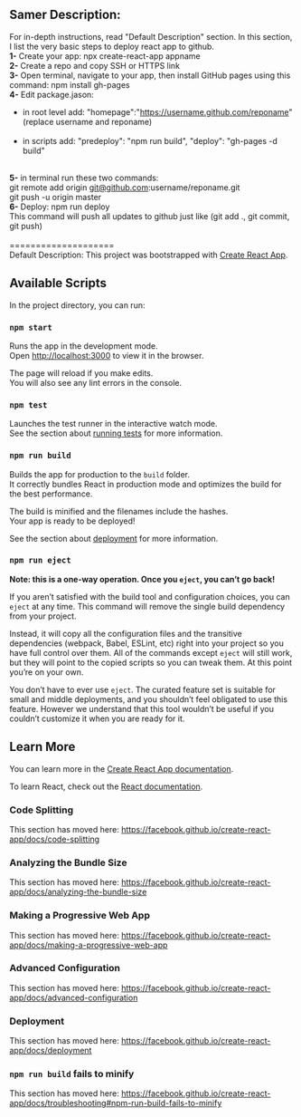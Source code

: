 ## Samer Description:<br>
For in-depth instructions, read "Default Description" section. In this section, I list the very basic steps to deploy react app to github.
<br>
<b>1-</b> Create your app: npx create-react-app appname<br>
<b>2-</b> Create a repo and copy SSH or HTTPS link<br>
<b>3-</b> Open terminal, navigate to your app, then install GitHub pages using this command: npm install gh-pages<br>
<b>4-</b> Edit package.jason: <br><ul>
        <li>in root level add: "homepage":"https://username.github.com/reponame" (replace username and reponame)</li><br>
        <li>in scripts add: "predeploy": "npm run build", "deploy": "gh-pages -d build"</li></ul><br>
<b>5-</b> in terminal run these two commands:<br>
          git remote add origin git@github.com:username/reponame.git<br>
          git push -u origin master<br>
<b>6-</b> Deploy: npm run deploy<br>
   This command will push all updates to github just like (git add ., git commit, git push)<br>
   <br>
====================<br>
Default Description:
This project was bootstrapped with [Create React App](https://github.com/facebook/create-react-app).

## Available Scripts

In the project directory, you can run:

### `npm start`

Runs the app in the development mode.<br />
Open [http://localhost:3000](http://localhost:3000) to view it in the browser.

The page will reload if you make edits.<br />
You will also see any lint errors in the console.

### `npm test`

Launches the test runner in the interactive watch mode.<br />
See the section about [running tests](https://facebook.github.io/create-react-app/docs/running-tests) for more information.

### `npm run build`

Builds the app for production to the `build` folder.<br />
It correctly bundles React in production mode and optimizes the build for the best performance.

The build is minified and the filenames include the hashes.<br />
Your app is ready to be deployed!

See the section about [deployment](https://facebook.github.io/create-react-app/docs/deployment) for more information.

### `npm run eject`

**Note: this is a one-way operation. Once you `eject`, you can’t go back!**

If you aren’t satisfied with the build tool and configuration choices, you can `eject` at any time. This command will remove the single build dependency from your project.

Instead, it will copy all the configuration files and the transitive dependencies (webpack, Babel, ESLint, etc) right into your project so you have full control over them. All of the commands except `eject` will still work, but they will point to the copied scripts so you can tweak them. At this point you’re on your own.

You don’t have to ever use `eject`. The curated feature set is suitable for small and middle deployments, and you shouldn’t feel obligated to use this feature. However we understand that this tool wouldn’t be useful if you couldn’t customize it when you are ready for it.

## Learn More

You can learn more in the [Create React App documentation](https://facebook.github.io/create-react-app/docs/getting-started).

To learn React, check out the [React documentation](https://reactjs.org/).

### Code Splitting

This section has moved here: https://facebook.github.io/create-react-app/docs/code-splitting

### Analyzing the Bundle Size

This section has moved here: https://facebook.github.io/create-react-app/docs/analyzing-the-bundle-size

### Making a Progressive Web App

This section has moved here: https://facebook.github.io/create-react-app/docs/making-a-progressive-web-app

### Advanced Configuration

This section has moved here: https://facebook.github.io/create-react-app/docs/advanced-configuration

### Deployment

This section has moved here: https://facebook.github.io/create-react-app/docs/deployment

### `npm run build` fails to minify

This section has moved here: https://facebook.github.io/create-react-app/docs/troubleshooting#npm-run-build-fails-to-minify
